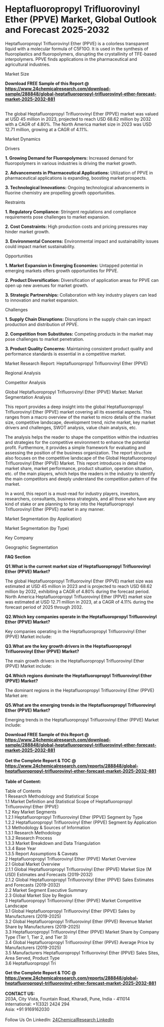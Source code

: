 <h1>Heptafluoropropyl Trifluorovinyl Ether (PPVE) Market, Global Outlook and Forecast 2025-2032</h1><p>Heptafluoropropyl Trifluorovinyl Ether (PPVE) is a colorless transparent liquid with a molecular formula of C5F10O. It is used in the synthesis of fluoroplastics and fluoropolymers, disrupting the crystallinity of TFE-based interpolymers. PPVE finds applications in the pharmaceutical and agricultural industries.</p><p>
Market Size</p><p>
</p><div><b>Download FREE Sample of this Report @ 
            <a href="https://www.24chemicalresearch.com/download-sample/288848/global-heptafluoropropyl-trifluorovinyl-ether-forecast-market-2025-2032-881">
            https://www.24chemicalresearch.com/download-sample/288848/global-heptafluoropropyl-trifluorovinyl-ether-forecast-market-2025-2032-881</a></b></div><br><p>The global Heptafluoropropyl Trifluorovinyl Ether (PPVE) market was valued at USD 45 million in 2023, projected to reach USD 68.62 million by 2032 with a CAGR of 4.80%. The North America market size in 2023 was USD 12.71 million, growing at a CAGR of 4.11%.</p><p>
Market Dynamics</p><p>
Drivers</p><p>
</p><p><strong>1. Growing Demand for Fluoropolymers:</strong> Increased demand for fluoropolymers in various industries is driving the market growth.</p><p>
</p><p><strong>2. Advancements in Pharmaceutical Applications:</strong> Utilization of PPVE in pharmaceutical applications is expanding, boosting market prospects.</p><p>
</p><p><strong>3. Technological Innovations:</strong> Ongoing technological advancements in fluorine chemistry are propelling growth opportunities.</p><p>
Restraints</p><p>
</p><p><strong>1. Regulatory Compliance:</strong> Stringent regulations and compliance requirements pose challenges to market expansion.</p><p>
</p><p><strong>2. Cost Constraints:</strong> High production costs and pricing pressures may hinder market growth.</p><p>
</p><p><strong>3. Environmental Concerns:</strong> Environmental impact and sustainability issues could impact market sustainability.</p><p>
Opportunities</p><p>
</p><p><strong>1. Market Expansion in Emerging Economies:</strong> Untapped potential in emerging markets offers growth opportunities for PPVE.</p><p>
</p><p><strong>2. Product Diversification:</strong> Diversification of application areas for PPVE can open up new avenues for market growth.</p><p>
</p><p><strong>3. Strategic Partnerships:</strong> Collaboration with key industry players can lead to innovation and market expansion.</p><p>
Challenges</p><p>
</p><p><strong>1. Supply Chain Disruptions:</strong> Disruptions in the supply chain can impact production and distribution of PPVE.</p><p>
</p><p><strong>2. Competition from Substitutes:</strong> Competing products in the market may pose challenges to market penetration.</p><p>
</p><p><strong>3. Product Quality Concerns:</strong> Maintaining consistent product quality and performance standards is essential in a competitive market.</p><p>
</p><p>
Market Research Report: Heptafluoropropyl Trifluorovinyl Ether (PPVE)</p><p>
Regional Analysis</p><p>
</p><p>
Competitor Analysis</p><p>
</p><p>
Global Heptafluoropropyl Trifluorovinyl Ether (PPVE) Market: Market Segmentation Analysis</p><p>
</p><p>This report provides a deep insight into the global Heptafluoropropyl Trifluorovinyl Ether (PPVE) market covering all its essential aspects. This ranges from a macro overview of the market to micro details of the market size, competitive landscape, development trend, niche market, key market drivers and challenges, SWOT analysis, value chain analysis, etc.</p><p>
</p><p>The analysis helps the reader to shape the competition within the industries and strategies for the competitive environment to enhance the potential profit. Furthermore, it provides a simple framework for evaluating and assessing the position of the business organization. The report structure also focuses on the competitive landscape of the Global Heptafluoropropyl Trifluorovinyl Ether (PPVE) Market. This report introduces in detail the market share, market performance, product situation, operation situation, etc. of the main players, which helps the readers in the industry to identify the main competitors and deeply understand the competition pattern of the market.</p><p>
</p><p>In a word, this report is a must-read for industry players, investors, researchers, consultants, business strategists, and all those who have any kind of stake or are planning to foray into the Heptafluoropropyl Trifluorovinyl Ether (PPVE) market in any manner.</p><p>
Market Segmentation (by Application)</p><p>
</p><p>
Market Segmentation (by Type)</p><p>
</p><p>
Key Company</p><p>
</p><p>
Geographic Segmentation</p><p>
</p><p>
<strong>FAQ Section</strong></p><p>
<strong>Q1.What is the current market size of Heptafluoropropyl Trifluorovinyl Ether (PPVE) Market?</strong></p><p>
The global Heptafluoropropyl Trifluorovinyl Ether (PPVE) market size was estimated at USD 45 million in 2023 and is projected to reach USD 68.62 million by 2032, exhibiting a CAGR of 4.80% during the forecast period. North America Heptafluoropropyl Trifluorovinyl Ether (PPVE) market size was estimated at USD 12.71 million in 2023, at a CAGR of 4.11% during the forecast period of 2025 through 2032.</p><p>
<strong>Q2.Which key companies operate in the Heptafluoropropyl Trifluorovinyl Ether (PPVE) Market?</strong></p><p>

</p><p>Key companies operating in the Heptafluoropropyl Trifluorovinyl Ether (PPVE) Market include:</p><p>
</p><p>
<strong>Q3.What are the key growth drivers in the Heptafluoropropyl Trifluorovinyl Ether (PPVE) Market?</strong></p><p>

The main growth drivers in the Heptafluoropropyl Trifluorovinyl Ether (PPVE) Market include:</p><p>
</p><p>
<strong>Q4.Which regions dominate the Heptafluoropropyl Trifluorovinyl Ether (PPVE) Market?</strong></p><p>

The dominant regions in the Heptafluoropropyl Trifluorovinyl Ether (PPVE) Market are:</p><p>
</p><p>
<strong>Q5.What are the emerging trends in the Heptafluoropropyl Trifluorovinyl Ether (PPVE) Market?</strong></p><p>

Emerging trends in the Heptafluoropropyl Trifluorovinyl Ether (PPVE) Market include:</p><p>
</p><div><b>Download FREE Sample of this Report @ 
            <a href="https://www.24chemicalresearch.com/download-sample/288848/global-heptafluoropropyl-trifluorovinyl-ether-forecast-market-2025-2032-881">
            https://www.24chemicalresearch.com/download-sample/288848/global-heptafluoropropyl-trifluorovinyl-ether-forecast-market-2025-2032-881</a></b></div><br><div><b>Get the Complete Report & TOC @ 
            <a href="https://www.24chemicalresearch.com/reports/288848/global-heptafluoropropyl-trifluorovinyl-ether-forecast-market-2025-2032-881">
            https://www.24chemicalresearch.com/reports/288848/global-heptafluoropropyl-trifluorovinyl-ether-forecast-market-2025-2032-881</a></b></div><br>
            <b>Table of Content:</b><p>Table of Contents<br />
1 Research Methodology and Statistical Scope<br />
1.1 Market Definition and Statistical Scope of Heptafluoropropyl Trifluorovinyl Ether (PPVE)<br />
1.2 Key Market Segments<br />
1.2.1 Heptafluoropropyl Trifluorovinyl Ether (PPVE) Segment by Type<br />
1.2.2 Heptafluoropropyl Trifluorovinyl Ether (PPVE) Segment by Application<br />
1.3 Methodology & Sources of Information<br />
1.3.1 Research Methodology<br />
1.3.2 Research Process<br />
1.3.3 Market Breakdown and Data Triangulation<br />
1.3.4 Base Year<br />
1.3.5 Report Assumptions & Caveats<br />
2 Heptafluoropropyl Trifluorovinyl Ether (PPVE) Market Overview<br />
2.1 Global Market Overview<br />
2.1.1 Global Heptafluoropropyl Trifluorovinyl Ether (PPVE) Market Size (M USD) Estimates and Forecasts (2019-2032)<br />
2.1.2 Global Heptafluoropropyl Trifluorovinyl Ether (PPVE) Sales Estimates and Forecasts (2019-2032)<br />
2.2 Market Segment Executive Summary<br />
2.3 Global Market Size by Region<br />
3 Heptafluoropropyl Trifluorovinyl Ether (PPVE) Market Competitive Landscape<br />
3.1 Global Heptafluoropropyl Trifluorovinyl Ether (PPVE) Sales by Manufacturers (2019-2025)<br />
3.2 Global Heptafluoropropyl Trifluorovinyl Ether (PPVE) Revenue Market Share by Manufacturers (2019-2025)<br />
3.3 Heptafluoropropyl Trifluorovinyl Ether (PPVE) Market Share by Company Type (Tier 1, Tier 2, and Tier 3)<br />
3.4 Global Heptafluoropropyl Trifluorovinyl Ether (PPVE) Average Price by Manufacturers (2019-2025)<br />
3.5 Manufacturers Heptafluoropropyl Trifluorovinyl Ether (PPVE) Sales Sites, Area Served, Product Type<br />
3.6 Heptafluoropropyl Tri</p><div><b>Get the Complete Report & TOC @ 
            <a href="https://www.24chemicalresearch.com/reports/288848/global-heptafluoropropyl-trifluorovinyl-ether-forecast-market-2025-2032-881">
            https://www.24chemicalresearch.com/reports/288848/global-heptafluoropropyl-trifluorovinyl-ether-forecast-market-2025-2032-881</a></b></div><br><b>CONTACT US:</b><br>
            203A, City Vista, Fountain Road, Kharadi, Pune, India - 411014<br>
            International: +1(332) 2424 294<br>
            Asia: +91 9169162030 <br><br>
            Follow Us On LinkedIn: <a href="https://www.linkedin.com/company/24chemicalresearch/">24ChemicalResearch LinkedIn</a>
